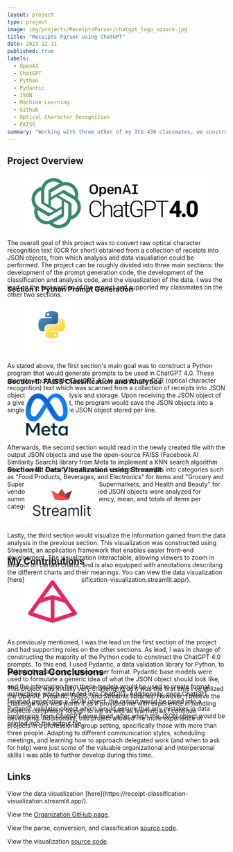 ```yaml
---
layout: project
type: project
image: img/projects/ReceiptsParser/chatgpt_logo_square.jpg
title: "Receipts Parser using ChatGPT"
date: 2023-12-11
published: true
labels:
  - OpenAI
  - ChatGPT
  - Python
  - Pydantic
  - JSON
  - Machine Learning
  - Github
  - Optical Character Recognition
  - FAISS
summary: "Working with three other of my ICS 438 classmates, we constructed a program which would parse the raw text obtained from using optical character recognition (OCR) on random consumer receipts into JSON objects using OpenAI's large language model, ChatGPT. It would then provide analytics on the JSON data and use it to train a KNN model from the FAISS library (open-sourced from Facebook AI) to classify new receipts into categories. The data from analysis would be used to create a simple visualization using Streamlit."
---
```

<div style="height:275px;">
<h2>Project Overview</h2>
<div>
  <figure class="figure w-50 float-start">
    <img class="img-fluid" src="../img/projects/ReceiptsParser/chatgpt4_logo.png" alt="ChatGPT 4.0 Logo">
  </figure>
  <p>The overall goal of this project was to convert raw optical character recognition text (OCR for short) obtained from a collection of receipts into JSON objects, from which analysis and data visualiation could be performed. The project can be roughly divided into three main sections: the development of the prompt generation code, the development of the classification and analysis code, and the visualization of the data. I was the lead on the first section of the project and supported my classmates on the other two sections.</p>
</div>
</div>

<div style="height:190px;">
<h3>Section I: Python Prompt Generation</h3>
<div>
  <figure class="figure w-20 float-start">
    <img style="height:125px;" src="../img/projects/ReceiptsParser/python_logo.jpg" alt="Python Logo">
  </figure>
</div>
<p>As stated above, the first section's main goal was to construct a Python program that would generate prompts to be used in ChatGPT 4.0. These prompts would guide ChatGPT 4.0 to convert raw OCR (optical character recognition) text which was scanned from a collection of receipts into JSON objects for easier analysis and storage. Upon receiving the JSON object of a given OCR text input, the program would save the JSON objects into a single file, with a single JSON object stored per line.</p>
</div>

<div style="height:180px;">
<h3>Section II: FAISS Classification and Analytics</h3>
<div>
  <figure class="figure w-20 float-end">
    <img style="height:100px;" src="../img/projects/ReceiptsParser/meta_logo_with_label.png" alt="Meta Logo">
  </figure>
<p>Afterwards, the second section would read in the newly created file with the output JSON objects and use the open-source FAISS (Facebook AI Similarity Search) library from Meta to implement a KNN search algorithm which would classify the items and vendors in receipts into categories such as "Food Products, Beverages, and Electronics" for items and "Grocery and Supermarkets, Restaurants and Supermarkets, and Health and Beauty" for vendors. Afterwards, the classified JSON objects were analyzed for summary statstics such as frequency, mean, and totals of items per category per vendor.</p>
</div>
</div>

<div style="height:180px;">
<h3>Section III: Data Visualization using Streamlit</h3>
<div>
  <figure class="figure w-30 float-start">
    <img style="height:100px;" src="../img/projects/ReceiptsParser/streamlit_logo.png" alt="Streamlit Logo">
  </figure>
<p>Lastly, the third section would visualize the information gained from the data analysis in the previous section. This visualization was constructed using Streamlit, an application framework that enables easier front-end development. The visualization interactable, allowing viewers to zoom in and out on certain charts, and is also equipped with annotations describing the different charts and their meanings. You can view the data visualization [here](https://receipt-classification-visualization.streamlit.app/).</p>
</div>
</div>

<div style="height:225px;">
<h2>My Contributions</h2>
<div>
  <figure class="figure w-20 float-start">
    <img style="height:130px;" src="../img/projects/ReceiptsParser/pydantic_logo.png" alt="Pydantic Logo">
  </figure>
<p>As previously mentioned, I was the lead on the first section of the project and had supporting roles on the other sections. As lead, I was in charge of constructing the majority of the Python code to construct the ChatGPT 4.0 prompts. To this end, I used Pydantic, a data validation library for Python, to validate the data to be in the proper format. Pydantic base models were used to formulate a generic idea of what the JSON object should look like, and the information from these models would be used to create format instructions which were fed into ChatGPT. Additionally, once ChatGPT finished generating a JSON object, the output would be piped into a Pydantic validator object which would ensure that any mistakes in data conversion from ChatGPT were fixed, after which the JSON object would be printed into the output file.</p>
</div>
</div>

<h2>Personal Conclusions</h2>
This project was initially very challenging as it was the first time I've utilized the OpenAI, Pydantic, FAISS, and Streamlit libraries. However, I believe the challenge was well worth it as it provided me with experience in handling projects completely foreign to me as well as learning as I continue developing. Additionally, this project allowed me more experience in projects in a professional group setting, specifically those with more than three people. Adapting to different communication styles, scheduling meetings, and learning how to approach delegated work (and when to ask for help) were just some of the valuable organizational and interpersonal skills I was able to further develop during this time.

<h2>Links</h2>
View the data visualization [here](https://receipt-classification-visualization.streamlit.app/).

View the [Organization GitHub page](https://github.com/manoa-organization-database).

View the parse, conversion, and classification [source code](https://github.com/RecieptsParse/OCR_TO_JSON).

View the visualization [source code](https://github.com/RecieptsParse/visualization).
